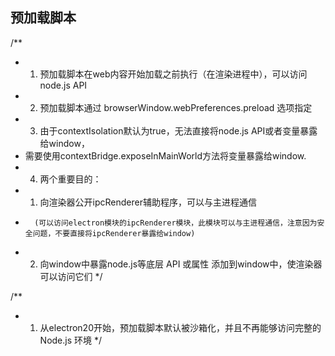 
## 预加载脚本
/**
 * 1. 预加载脚本在web内容开始加载之前执行（在渲染进程中），可以访问node.js API
 * 2. 预加载脚本通过 browserWindow.webPreferences.preload 选项指定
 * 3. 由于contextIsolation默认为true，无法直接将node.js API或者变量暴露给window，
 *    需要使用contextBridge.exposeInMainWorld方法将变量暴露给window.
 * 4. 两个重要目的：
 *    1. 向渲染器公开ipcRenderer辅助程序，可以与主进程通信
 *       (可以访问electron模块的ipcRenderer模块，此模块可以与主进程通信，注意因为安全问题，不要直接将ipcRenderer暴露给window)
 *    2. 向window中暴露node.js等底层 API 或属性 添加到window中，使渲染器可以访问它们
 */

/**
 * 1. 从electron20开始，预加载脚本默认被沙箱化，并且不再能够访问完整的 Node.js 环境
 */